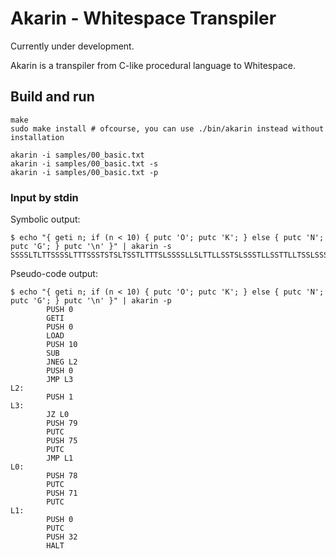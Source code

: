Akarin - Whitespace Transpiler
==============================

Currently under development.

Akarin is a transpiler from C-like procedural language to Whitespace.

## Build and run

```
make
sudo make install # ofcourse, you can use ./bin/akarin instead without installation

akarin -i samples/00_basic.txt
akarin -i samples/00_basic.txt -s
akarin -i samples/00_basic.txt -p
```

### Input by stdin

Symbolic output:

```
$ echo "{ geti n; if (n < 10) { putc 'O'; putc 'K'; } else { putc 'N'; putc 'G'; } putc '\n' }" | akarin -s
SSSSLTLTTSSSSLTTTSSSTSTSLTSSTLTTTSLSSSSLLSLTTLLSSTSLSSSTLLSSTTLLTSSLSSSTSSTTTTLTLSSSSSTSSTSTTLTLSSLSLTLLSSSLSSSTSSTTTSLTLSSSSSTSSSTTTLTLSSLSSTLSSSSLTLSSSSSTSSSSSLLLL
```

Pseudo-code output:

```
$ echo "{ geti n; if (n < 10) { putc 'O'; putc 'K'; } else { putc 'N'; putc 'G'; } putc '\n' }" | akarin -p
        PUSH 0
        GETI
        PUSH 0
        LOAD
        PUSH 10
        SUB
        JNEG L2
        PUSH 0
        JMP L3
L2:
        PUSH 1
L3:
        JZ L0
        PUSH 79
        PUTC
        PUSH 75
        PUTC
        JMP L1
L0:
        PUSH 78
        PUTC
        PUSH 71
        PUTC
L1:
        PUSH 0
        PUTC
        PUSH 32
        HALT
```
